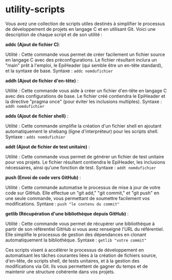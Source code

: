 # utility-scripts
Vous avez une collection de scripts utiles destinés à simplifier le processus de développement de projets en langage C et en utilisant Git. Voici une description de chaque script et de son utilité :

**__addc (Ajout de fichier C)__**:

Utilité : Cette commande vous permet de créer facilement un fichier source en langage C avec des préconfigurations. Le fichier résultant inclura un "main" prêt à l'emploi, le EpiHeader (qui semble être un en-tête standard), et la syntaxe de base.
Syntaxe : ```addc nomdufichier```

**__addh (Ajout de fichier d'en-tête)__** :

Utilité : Cette commande vous aide à créer un fichier d'en-tête en langage C avec des configurations de base. Le fichier créé contiendra le EpiHeader et la directive "pragma once" (pour éviter les inclusions multiples).
Syntaxe : ```addh nomdufichier```

**__adds (Ajout de fichier shell)__** :

Utilité : Cette commande simplifie la création d'un fichier shell en ajoutant automatiquement le shebang (ligne d'interpréteur) pour les scripts shell.
Syntaxe : ```adds nomdufichier```

**__addt (Ajout de fichier de test unitaire)__** :

Utilité : Cette commande vous permet de générer un fichier de test unitaire pour vos projets. Le fichier résultant contiendra le EpiHeader, les inclusions nécessaires, ainsi qu'une fonction de test.
Syntaxe : ```addt nomdufichier```

**__push (Envoi de code vers GitHub)__** :

Utilité : Cette commande automatise le processus de mise à jour de votre code sur GitHub. Elle effectue un "git add," "git commit," et "git push" en une seule commande, vous permettant de soumettre facilement vos modifications.
Syntaxe : ```push "le contenu du commit"```

**__getlib (Récupération d'une bibliothèque depuis GitHub)__** :

Utilité : Cette commande vous permet de récupérer une bibliothèque à partir de son référentiel GitHub si vous avez renseigné l'URL du référentiel. Elle simplifie le processus de gestion des dépendances en clonant automatiquement la bibliothèque.
Syntaxe : ```getlib "votre commit"```

Ces scripts visent à accélérer le processus de développement en automatisant les tâches courantes liées à la création de fichiers source, d'en-tête, de scripts shell, de tests unitaires, et à la gestion des modifications via Git. Ils vous permettent de gagner du temps et de maintenir une structure cohérente dans vos projets.
